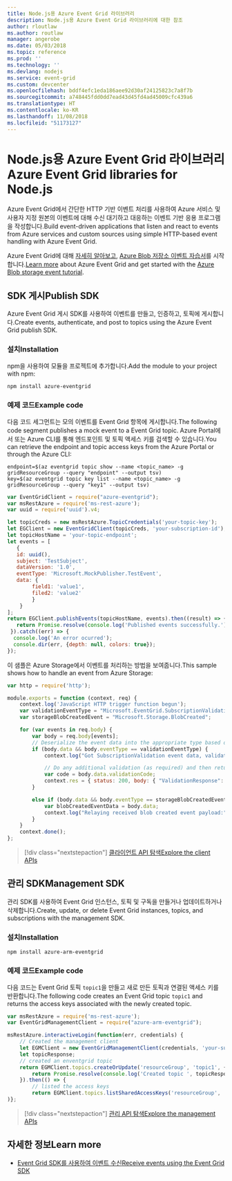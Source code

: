 ```yaml
---
title: Node.js용 Azure Event Grid 라이브러리
description: Node.js용 Azure Event Grid 라이브러리에 대한 참조
author: rloutlaw
ms.author: routlaw
manager: angerobe
ms.date: 05/03/2018
ms.topic: reference
ms.prod: ''
ms.technology: ''
ms.devlang: nodejs
ms.service: event-grid
ms.custom: devcenter
ms.openlocfilehash: bddf4efc1eda186aee92d30af24125823c7a8f7b
ms.sourcegitcommit: a748445fdd0dd7ead43d45fd4ad45009cfc439a6
ms.translationtype: HT
ms.contentlocale: ko-KR
ms.lasthandoff: 11/08/2018
ms.locfileid: "51173127"
---
```

# <a name="azure-event-grid-libraries-for-nodejs"></a><span data-ttu-id="0431b-103">Node.js용 Azure Event Grid 라이브러리</span><span class="sxs-lookup"><span data-stu-id="0431b-103">Azure Event Grid libraries for Node.js</span></span>

<span data-ttu-id="0431b-104">Azure Event Grid에서 간단한 HTTP 기반 이벤트 처리를 사용하여 Azure 서비스 및 사용자 지정 원본의 이벤트에 대해 수신 대기하고 대응하는 이벤트 기반 응용 프로그램을 작성합니다.</span><span class="sxs-lookup"><span data-stu-id="0431b-104">Build event-driven applications that listen and react to events from Azure services and custom sources using simple HTTP-based event handling with Azure Event Grid.</span></span>

<span data-ttu-id="0431b-105">Azure Event Grid에 대해 [자세히 알아보고](/azure/event-grid/overview), [Azure Blob 저장소 이벤트 자습서](/azure/storage/blobs/storage-blob-event-quickstart)를 시작합니다.</span><span class="sxs-lookup"><span data-stu-id="0431b-105">[Learn more](/azure/event-grid/overview) about Azure Event Grid and get started with the [Azure Blob storage event tutorial](/azure/storage/blobs/storage-blob-event-quickstart).</span></span> 

## <a name="publish-sdk"></a><span data-ttu-id="0431b-106">SDK 게시</span><span class="sxs-lookup"><span data-stu-id="0431b-106">Publish SDK</span></span>

<span data-ttu-id="0431b-107">Azure Event Grid 게시 SDK를 사용하여 이벤트를 만들고, 인증하고, 토픽에 게시합니다.</span><span class="sxs-lookup"><span data-stu-id="0431b-107">Create events, authenticate, and post to topics using the Azure Event Grid publish SDK.</span></span>

### <a name="installation"></a><span data-ttu-id="0431b-108">설치</span><span class="sxs-lookup"><span data-stu-id="0431b-108">Installation</span></span>

<span data-ttu-id="0431b-109">npm을 사용하여 모듈을 프로젝트에 추가합니다.</span><span class="sxs-lookup"><span data-stu-id="0431b-109">Add the module to your project with npm:</span></span>

```bash
npm install azure-eventgrid
```

### <a name="example-code"></a><span data-ttu-id="0431b-110">예제 코드</span><span class="sxs-lookup"><span data-stu-id="0431b-110">Example code</span></span>

<span data-ttu-id="0431b-111">다음 코드 세그먼트는 모의 이벤트를 Event Grid 항목에 게시합니다.</span><span class="sxs-lookup"><span data-stu-id="0431b-111">The following code segment publishes a mock event to a Event Grid topic.</span></span> <span data-ttu-id="0431b-112">Azure Portal에서 또는 Azure CLI를 통해 엔드포인트 및 토픽 액세스 키를 검색할 수 있습니다.</span><span class="sxs-lookup"><span data-stu-id="0431b-112">You can retrieve the endpoint and topic access keys from the Azure Portal or through the Azure CLI:</span></span>

```azurecli-interactive
endpoint=$(az eventgrid topic show --name <topic_name> -g gridResourceGroup --query "endpoint" --output tsv)
key=$(az eventgrid topic key list --name <topic_name> -g gridResourceGroup --query "key1" --output tsv)
```

```javascript
var EventGridClient = require("azure-eventgrid");
var msRestAzure = require('ms-rest-azure');
var uuid = require('uuid').v4;

let topicCreds = new msRestAzure.TopicCredentials('your-topic-key');
let EGClient = new EventGridClient(topicCreds, 'your-subscription-id');
let topicHostName = 'your-topic-endpoint';
let events = [
   {
   id: uuid(),
   subject: 'TestSubject',
   dataVersion: '1.0',
   eventType: 'Microsoft.MockPublisher.TestEvent',
   data: {
        field1: 'value1',
        filed2: 'value2'
        }
    }
];
return EGClient.publishEvents(topicHostName, events).then((result) => {
   return Promise.resolve(console.log('Published events successfully.'));
 }).catch((err) => {
  console.log('An error ocurred');
  console.dir(err, {depth: null, colors: true});
});
```

<span data-ttu-id="0431b-113">이 샘플은 Azure Storage에서 이벤트를 처리하는 방법을 보여줍니다.</span><span class="sxs-lookup"><span data-stu-id="0431b-113">This sample shows how to handle an event from Azure Storage:</span></span>

```javascript
var http = require('http');

module.exports = function (context, req) {
    context.log('JavaScript HTTP trigger function begun');
    var validationEventType = "Microsoft.EventGrid.SubscriptionValidationEvent";
    var storageBlobCreatedEvent = "Microsoft.Storage.BlobCreated";

    for (var events in req.body) {
        var body = req.body[events];
        // Deserialize the event data into the appropriate type based on event type  
        if (body.data && body.eventType == validationEventType) {
            context.log("Got SubscriptionValidation event data, validation code: " + body.data.validationCode + " topic: " + body.topic);

            // Do any additional validation (as required) and then return back the below response
            var code = body.data.validationCode;
            context.res = { status: 200, body: { "ValidationResponse": code } };
        }

        else if (body.data && body.eventType == storageBlobCreatedEvent) {
            var blobCreatedEventData = body.data;
            context.log("Relaying received blob created event payload:" + JSON.stringify(blobCreatedEventData));
        }
    }
    context.done();
};
```

> [!div class="nextstepaction"]
> [<span data-ttu-id="0431b-114">클라이언트 API 탐색</span><span class="sxs-lookup"><span data-stu-id="0431b-114">Explore the client APIs</span></span>](/javascript/api/overview/azure/eventgrid/client)

## <a name="management-sdk"></a><span data-ttu-id="0431b-115">관리 SDK</span><span class="sxs-lookup"><span data-stu-id="0431b-115">Management SDK</span></span>

<span data-ttu-id="0431b-116">관리 SDK를 사용하여 Event Grid 인스턴스, 토픽 및 구독을 만들거나 업데이트하거나 삭제합니다.</span><span class="sxs-lookup"><span data-stu-id="0431b-116">Create, update, or delete Event Grid instances, topics, and subscriptions with the management SDK.</span></span>

### <a name="installation"></a><span data-ttu-id="0431b-117">설치</span><span class="sxs-lookup"><span data-stu-id="0431b-117">Installation</span></span>

```
npm install azure-arm-eventgrid
```

### <a name="example-code"></a><span data-ttu-id="0431b-118">예제 코드</span><span class="sxs-lookup"><span data-stu-id="0431b-118">Example code</span></span>

<span data-ttu-id="0431b-119">다음 코드는 Event Grid 토픽 `topic1`을 만들고 새로 만든 토픽과 연결된 액세스 키를 반환합니다.</span><span class="sxs-lookup"><span data-stu-id="0431b-119">The following code creates an Event Grid topic `topic1` and returns the access keys associated with the newly created topic.</span></span>

```javascript
var msRestAzure = require('ms-rest-azure');
var EventGridManagementClient = require("azure-arm-eventgrid");

msRestAzure.interactiveLogin(function(err, credentials) {
    // Created the management client
    let EGMClient = new EventGridManagementClient(credentials, 'your-subscription-id');
    let topicResponse;
    // created an enventgrid topic
    return EGMClient.topics.createOrUpdate('resourceGroup', 'topic1', { location: 'westus' }).then((topicResponse) => {
        return Promise.resolve(console.log('Created topic ', topicResponse));
    }).then(() => {
        // listed the access keys
        return EGMClient.topics.listSharedAccessKeys('resourceGroup', 'topic1')}
)};
```

> [!div class="nextstepaction"]
> [<span data-ttu-id="0431b-120">관리 API 탐색</span><span class="sxs-lookup"><span data-stu-id="0431b-120">Explore the management APIs</span></span>](/javascript/api/overview/azure/eventgrid/management)

## <a name="learn-more"></a><span data-ttu-id="0431b-121">자세한 정보</span><span class="sxs-lookup"><span data-stu-id="0431b-121">Learn more</span></span>

- [<span data-ttu-id="0431b-122">Event Grid SDK를 사용하여 이벤트 수신</span><span class="sxs-lookup"><span data-stu-id="0431b-122">Receive events using the Event Grid SDK</span></span>](/azure/event-grid/receive-events)
